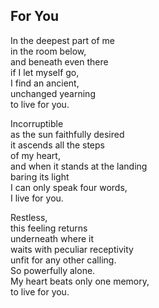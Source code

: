 For You
-------

In the deepest part of me  
in the room below,  
and beneath even there  
if I let myself go,  
I find an ancient,  
unchanged yearning  
to live for you.  

Incorruptible  
as the sun faithfully desired  
it ascends all the steps  
of my heart,  
and when it stands at the landing  
baring its light  
I can only speak four words,  
I live for you.  

Restless,  
this feeling returns  
underneath where it  
waits with peculiar receptivity  
unfit for any other calling.  
So powerfully alone.  
My heart beats only one memory,  
to live for you.  